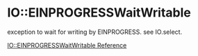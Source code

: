 # IO::EINPROGRESSWaitWritable

exception to wait for writing by EINPROGRESS. see IO.select.


[IO::EINPROGRESSWaitWritable Reference](http://ruby-doc.org/core-2.5.0/IO::EINPROGRESSWaitWritable.html)